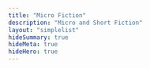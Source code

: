 ```yaml
---
title: "Micro Fiction"
description: "Micro and Short Fiction"
layout: "simplelist"
hideSummary: true
hideMeta: true
hideHero: true
---
```

